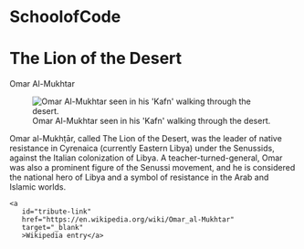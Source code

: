 # SchoolofCode
<main id="main">
<h1 id="title">The Lion of the Desert</h1>
<p>Omar Al-Mukhtar</p>
<figure id="img-div">
        <img
          id="image"
          src="https://ilkha.com/img/OldFeaturedImage/EN//Norm/91-years-have-passed-since-the-martyrdom-of-omar-al-mukhtar1663250478.jpg"
          alt="Omar Al-Mukhtar seen in his 'Kafn' walking through the desert."
        />
        <figcaption id="img-caption">
          Omar Al-Mukhtar seen in his 'Kafn' walking through the desert.
        </figcaption>
      </figure>

<section id="tribute-info">
        <p>Omar al-Mukhṭār, called The Lion of the Desert, was the leader of native resistance in Cyrenaica (currently Eastern Libya) under the Senussids, against the Italian colonization of Libya. A teacher-turned-general, Omar was also a prominent figure of the Senussi movement, and he is considered the national hero of Libya and a symbol of resistance in the Arab and Islamic worlds.</p>

    <a
       id="tribute-link"
       href="https://en.wikipedia.org/wiki/Omar_al-Mukhtar"
       target="_blank"
       >Wikipedia entry</a> 
</main>
  </html>
